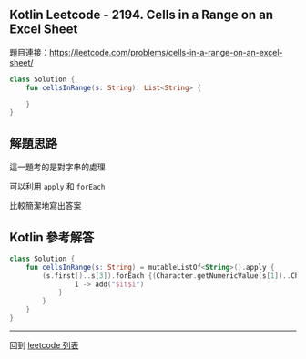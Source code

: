 ## Kotlin Leetcode - 2194. Cells in a Range on an Excel Sheet

題目連接：<https://leetcode.com/problems/cells-in-a-range-on-an-excel-sheet/>

```kotlin
class Solution {
    fun cellsInRange(s: String): List<String> {

    }
}
```

## 解題思路

這一題考的是對字串的處理

可以利用 `apply` 和 `forEach`

比較簡潔地寫出答案

## Kotlin 參考解答

```kotlin
class Solution {
    fun cellsInRange(s: String) = mutableListOf<String>().apply {
        (s.first()..s[3]).forEach {(Character.getNumericValue(s[1])..Character.getNumericValue(s.last())).forEach {
                i -> add("$it$i")
            }
        }
    }
}
```

------

回到 [leetcode 列表](index.md)
